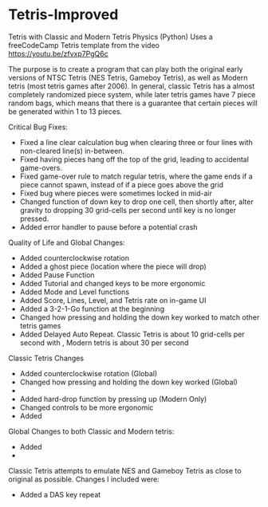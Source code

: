 # Tetris-Improved
Tetris with Classic and Modern Tetris Physics (Python)
Uses a freeCodeCamp Tetris template from the video https://youtu.be/zfvxp7PgQ6c

The purpose is to create a program that can play both the original early versions of NTSC Tetris (NES Tetris, Gameboy Tetris), as well as Modern tetris (most tetris games after 2006).  In general, classic Tetris has a almost completely randomized piece system, while later tetris games have 7 piece random bags, which means that there is a guarantee that certain pieces will be generated within 1 to 13 pieces.

Critical Bug Fixes:
  - Fixed a line clear calculation bug when clearing three or four lines with non-cleared line(s) in-between.
  - Fixed having pieces hang off the top of the grid, leading to accidental game-overs.
  - Fixed game-over rule to match regular tetris, where the game ends if a piece cannot spawn, instead of if a piece goes above the grid
  - Fixed bug where pieces were sometimes locked in mid-air
  - Changed function of down key to drop one cell, then shortly after, alter gravity to dropping 30 grid-cells per second until key is no longer pressed.
  - Added error handler to pause before a potential crash


Quality of Life and Global Changes:
  - Added counterclockwise rotation
  - Added a ghost piece (location where the piece will drop)
  - Added Pause Function
  - Added Tutorial and changed keys to be more ergonomic
  - Added Mode and Level functions
  - Added Score, Lines, Level, and Tetris rate on in-game UI
  - Added a 3-2-1-Go function at the beginning
  - Changed how pressing and holding the down key worked to match other tetris games
  - Added Delayed Auto Repeat.  Classic Tetris is about 10 grid-cells per second with , Modern tetris is about 30 per second

Classic Tetris Changes
  - Added counterclockwise rotation (Global)
  - Changed how pressing and holding the down key worked (Global)
  - 
  - Added hard-drop function by pressing up (Modern Only)
  - Changed controls to be more ergonomic
  - Added

Global Changes to both Classic and Modern tetris:
- Added 
- 

Classic Tetris attempts to emulate NES and Gameboy Tetris as close to original as possible.  Changes I included were:
- Added a DAS key repeat
